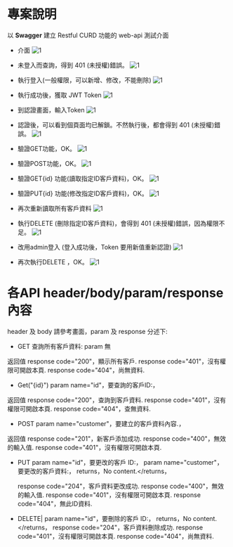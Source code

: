 
 # 專案說明
  以 **Swagger** 建立 Restful CURD 功能的 web-api 測試介面   
 
 - 介面
![1](images/interface.png)

- 未登入而查詢，得到 401 (未授權)錯誤。
![1](images/step01.png)

- 執行登入(一般權限，可以新增、修改，不能刪除)
![1](images/login.png)

- 執行成功後，獲取 JWT Token
![1](images/token_get.png)

- 到認證畫面，輸入Token
![1](images/set_token.png)

- 認證後，可以看到個頁面均已解鎖。不然執行後，都會得到 401 (未授權)錯誤。
![1](images/authed.png)

- 驗證GET功能，OK。
![1](images/get_ok.png)

- 驗證POST功能，OK。
![1](images/post_ok.png)

- 驗證GET{id} 功能(讀取指定ID客戶資料)，OK。
![1](images/get_id_ok.png)

- 驗證PUT{id} 功能(修改指定ID客戶資料)，OK。
![1](images/put_ok.png) 

- 再次重新讀取所有客戶資料
![1](images/get_after_put.png)

- 執行DELETE (刪除指定ID客戶資料)，會得到 401 (未授權)錯誤，因為權限不足。
![1](images/delete_not_authrized.png)

- 改用admin登入 (登入成功後，Token 要用新值重新認證)
![1](images/login_use_admin.png)

- 再次執行DELETE ，OK。
![1](images/delete_ok.png)


 # 各API header/body/param/response 內容
 header 及 body 請參考畫面，param 及 response 分述下:
 
- GET
  查詢所有客戶資料:
  param 無
  
返回值
  response code="200"，顯示所有客戶.
  response code="401"，沒有權限可開啟本頁.
  response code="404"，尚無資料.
    
- Get("{id}") 
  param name="id"，要查詢的客戶ID:，

返回值
  response code="200"，查詢到客戶資料.
  response code="401"，沒有權限可開啟本頁.
  response code="404"，查無資料.
    

- POST
  param name="customer"，要建立的客戶資料內容.， 
  
 返回值
  response code="201"，新客戶添加成功.
  response code="400"，無效的輸入值.
  response code="401"，沒有權限可開啟本頁.
   

- PUT
  param name="id"，要更改的客戶 ID:，
  param name="customer"，要更改的客戶資料:，
  returns，No content.</returns，
        
  response code="204"，客戶資料更改成功.
  response code="400"，無效的輸入值.
  response code="401"，沒有權限可開啟本頁.
  response code="404"，無此ID資料.

- DELETE|
  param name="id"，要刪除的客戶 ID:，
  returns，No content.</returns，
  response code="204"，客戶資料刪除成功.
  response code="401"，沒有權限可開啟本頁.
  response code="404"，尚無資料.
